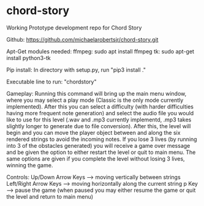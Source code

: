 # chord-story
Working Prototype development repo for Chord Story

Github: https://github.com/michaelarobertsjr/chord-story.git

Apt-Get modules needed:
  ffmpeg:
    sudo apt install ffmpeg
  tk:
    sudo apt-get install python3-tk

Pip install: 
  In directory with setup.py, run "pip3 install ."
  
  Executable line to run: "chordstory"

Gameplay:
Running this command will bring up the main menu window, where you may select a play mode (Classic is the only mode currently implemented).  After this you can select a difficulty (with harder difficulties having more frequent note generation) and select the audio file you would like to use for this level (.wav and .mp3 currently implementd, .mp3 takes slightly longer to generate due to file conversion).  After this, the level will begin and you can move the player object between and along the six rendered strings to avoid the incoming notes.  If you lose 3 lives (by running into 3 of the obstacles generated) you will receive a game over message and be given the option to either restart the level or quit to main menu.  The same options are given if you complete the level without losing 3 lives, winning the game.

Controls:
Up/Down Arrow Keys --> moving vertically between strings
Left/Right Arrow Keys --> moving horizontally along the current string
p Key --> pause the game (when paused you may either resume the game or quit the level and return to main menu)
